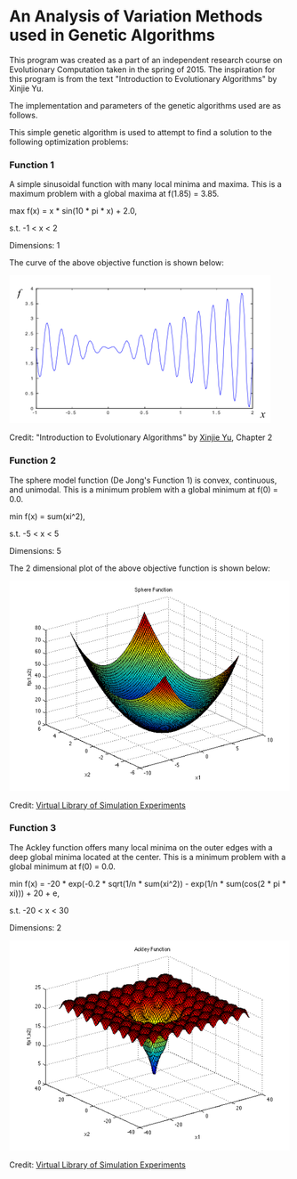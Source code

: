 An Analysis of Variation Methods used in Genetic Algorithms
===========================================================

This program was created as a part of an independent research course on 
Evolutionary Computation taken in the spring of 2015. The inspiration for this 
program is from the text "Introduction to Evolutionary Algorithms" by Xinjie Yu.

The implementation and parameters of the genetic algorithms used are as follows.


This simple genetic algorithm is used to attempt to find a solution to the 
following optimization problems:

### Function 1

A simple sinusoidal function with many local minima and maxima. This is
a maximum problem with a global maxima at f(1.85) = 3.85.

max f(x) = x * sin(10 * pi * x) + 2.0, 

s.t. -1 < x < 2

Dimensions: 1

The curve of the above objective function is shown below:

![Image of curve](https://raw.githubusercontent.com/bjcrawford/SGAVariationAnalysis/master/res/function1.png)

Credit: "Introduction to Evolutionary Algorithms" by [Xinjie Yu](http://www.tsinghua.edu.cn/publish/eeaen/1699/2010/20101216114256922137685/20101216114256922137685_.html), Chapter 2

### Function 2

The sphere model function (De Jong's Function 1) is convex, continuous,
and unimodal. This is a minimum problem with a global minimum at 
f(0) = 0.0.
 
min f(x) = sum(xi^2), 
 
s.t. -5 < x < 5

Dimensions: 5

The 2 dimensional plot of the above objective function is shown below:

![Image of curve](https://raw.githubusercontent.com/bjcrawford/SGAVariationAnalysis/master/res/function2.png)

Credit: [Virtual Library of Simulation Experiments](http://www.sfu.ca/~ssurjano/spheref.html)

### Function 3

The Ackley function offers many local minima on the outer edges
with a deep global minima located at the center. This is a minimum 
problem with a global minimum at f(0) = 0.0.
 
min f(x) = -20 * exp(-0.2 * sqrt(1/n * sum(xi^2)) - exp(1/n * sum(cos(2 * pi * xi))) + 20 + e, 
            
s.t. -20 < x < 30
 
Dimensions: 2

![Image of curve](https://raw.githubusercontent.com/bjcrawford/SGAVariationAnalysis/master/res/function3.png)

Credit: [Virtual Library of Simulation Experiments](http://www.sfu.ca/~ssurjano/ackley.html)
